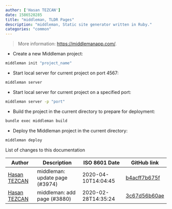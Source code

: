 ```yaml
---
author: ['Hasan TEZCAN']
date: 1586520285
title: "middleman, TLDR Pages"
description: "middleman, Static site generator written in Ruby."
categories: "common"
---
```

> More information: <https://middlemanapp.com/>.

- Create a new Middleman project:

```bash
middleman init "project_name"
```

- Start local server for current project on port 4567:

```bash
middleman server
```

- Start local server for current project on a specified port:

```bash
middleman server -p "port"
```

- Build the project in the current directory to prepare for deployment:

```bash
bundle exec middleman build
```

- Deploy the Middleman project in the current directory:

```bash
middleman deploy
```
List of changes to this documentation


Author | Description | ISO 8601 Date | GitHub link
------|-----|-----|-----
[Hasan TEZCAN](mailto:hasantezcan77@gmail.com) | middleman: update page (#3974) | 2020-04-10T14:04:45 | [b4acff7b675f](https://github.com/tldr-pages/tldr/commit/b4acff7b675f75ff98a6d1633d8bd1d64b28523c)
[Hasan TEZCAN](mailto:hasantezcan77@gmail.com) | middleman: add page (#3880) | 2020-02-28T14:35:24 | [3c67d56b60ae](https://github.com/tldr-pages/tldr/commit/3c67d56b60ae9471de300e1e7342e9dc3090192a)

